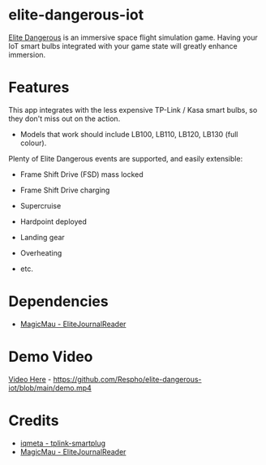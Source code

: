 # elite-dangerous-iot

[Elite Dangerous](https://www.elitedangerous.com/) is an immersive space flight simulation game. Having your IoT smart bulbs integrated with your game state will greatly enhance immersion.


# Features

This app integrates with the less expensive TP-Link / Kasa smart bulbs, so they don't miss out on the action.

  - Models that work should include LB100, LB110, LB120, LB130 (full colour).

Plenty of Elite Dangerous events are supported, and easily extensible:

  - Frame Shift Drive (FSD) mass locked
  - Frame Shift Drive charging

  - Supercruise
  - Hardpoint deployed
  - Landing gear
  - Overheating
  - etc.


# Dependencies

  - [MagicMau - EliteJournalReader](https://github.com/MagicMau/EliteJournalReader)


# Demo Video

[Video Here](demo.mp4) - https://github.com/Respho/elite-dangerous-iot/blob/main/demo.mp4


# Credits

  - [iqmeta - tplink-smartplug](https://github.com/iqmeta/tplink-smartplug)
  - [MagicMau - EliteJournalReader](https://github.com/MagicMau/EliteJournalReader)
  